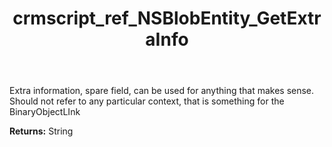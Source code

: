 ﻿---
title: crmscript_ref_NSBlobEntity_GetExtraInfo
description: String NSBlobEntity.GetExtraInfo()
intellisense: NSBlobEntity.GetExtraInfo
keywords: NSBlobEntity, GetExtraInfo
so.topic: reference
---

Extra information, spare field, can be used for anything that makes sense. Should not refer to any particular context, that is something for the BinaryObjectLInk

**Returns:** String


